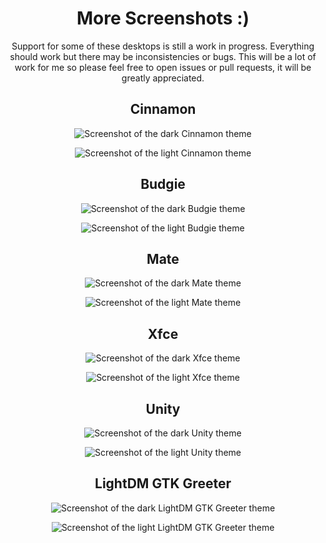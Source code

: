 <div align="center">

# More Screenshots :)

Support for some of these desktops is still a work in progress. Everything should work but there may be inconsistencies or bugs. This will be a lot of work for me so please feel free to open issues or pull requests, it will be greatly appreciated.

## Cinnamon

![Screenshot of the dark Cinnamon theme](images/cinnamon-dark.png)

![Screenshot of the light Cinnamon theme](images/cinnamon-light.png)

## Budgie

![Screenshot of the dark Budgie theme](images/budgie-dark.png)

![Screenshot of the light Budgie theme](images/budgie-light.png)

## Mate

![Screenshot of the dark Mate theme](images/mate-dark.png)

![Screenshot of the light Mate theme](images/mate-light.png)

## Xfce

![Screenshot of the dark Xfce theme](images/xfce-dark.png)

![Screenshot of the light Xfce theme](images/xfce-light.png)

## Unity

![Screenshot of the dark Unity theme](images/unity-dark.png)

![Screenshot of the light Unity theme](images/unity-light.png)

## LightDM GTK Greeter

![Screenshot of the dark LightDM GTK Greeter theme](images/lightdm-gtk-dark.png)

![Screenshot of the light LightDM GTK Greeter theme](images/lightdm-gtk-light.png)
